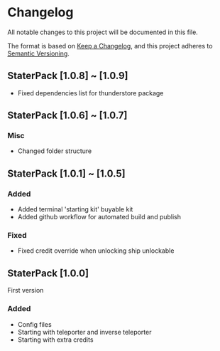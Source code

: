 # Changelog

All notable changes to this project will be documented in this file.

The format is based on [Keep a Changelog](https://keepachangelog.com/en/1.0.0/),
and this project adheres to [Semantic Versioning](https://semver.org/spec/v2.0.0.html).

## StaterPack [1.0.8] ~ [1.0.9]

- Fixed dependencies list for thunderstore package

## StaterPack [1.0.6] ~ [1.0.7]

### Misc

- Changed folder structure

## StaterPack [1.0.1] ~ [1.0.5]

### Added

- Added terminal 'starting kit' buyable kit
- Added github workflow for automated build and publish

### Fixed

- Fixed credit override when unlocking ship unlockable

## StaterPack [1.0.0]

First version

### Added

- Config files
- Starting with teleporter and inverse teleporter
- Starting with extra credits
